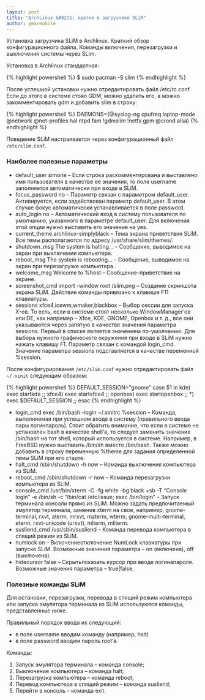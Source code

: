 ```yaml
---
layout: post
title: "ArchLinux &#8211; кратко о загрузчике SLiM"
author: gearmobile
---
```

Установка загрузчика SLiM в Archlinux. Краткий обзор конфигурационного файла. Команды включения, перезагрузки и выключения системы через SLim.

Установка в Archlinux стандартная:

{% highlight powershell %}
  $ sudo pacman -S slim
{% endhighlight %}

После успешной установки нужно отредактировать файл /etc/rc.conf. Если до этого в системе стоял GDM, можно удалить его, а можно закомментировать gdm и добавить slim в строку:

{% highlight powershell %}
  DAEMONS=(@syslog-ng cpufreq laptop-mode @network @net-profiles hal ntpd fam !gdmslim !netfs gpm @crond alsa)
{% endhighlight %}

Поведение SLiM настраивается через конфигурационный файл `/etc/slim.conf`.

### Наиболее полезные параметры

  * default_user simone &#8211; Если строка раскомментирована и выставлено имя пользователя в качестве ее значения, то поле username заполняется автоматически при входе в SLiM.
  * focus\_password no &#8211; Параметр связан с параметром default\_user. Активируется, если задействован параметр default_user. В этом случае фокус автоматически устанавливается в поле password.
  * auto\_login no &#8211; Автоматический вход в систему пользователя по умолчанию, указанного в параметре default\_user. Для включения этой опции нужно выставить его значение на yes.
  * current_theme archlinux-simplyblack &#8211; Тема экрана приветствия SLiM. Все темы располагаются по адресу /usr/share/slim/themes/.
  * shutdown_msg The system is halting&#8230; &#8211; Сообщение, выводимое на экран при выключении компьютера.
  * reboot_msg The system is rebooting&#8230; &#8211; Сообщение, выводимое на экран при перезагрузке компьютера.
  * welcome_msg Welcome to %host &#8211; Сообщение-приветствие на экране.
  * screenshot_cmd import -window root /slim.png &#8211; Создание скриншота экрана SLiM. Действие команды привязано к клавише F11 клавиатуры.
  * sessions xfce4,icewm,wmaker,blackbox &#8211; Выбор сессии для запуска X-ов. То есть, если в системе стоят несколько WindowManager&#8217;ов или DE, как например &#8211; Xfce, KDE, GNOME, Openbox и т. д., все они указываются через запятую в качестве значения параметра sessions. Первый в списке является значением по-умолчанию. Для выбора нужного графического окружения при входе в SLiM нужно нажать клавишу F1. Параметр связан с командой login_cmd. Значение параметра sessions подставляется в качестве переменной %session.

После конфигурирования `/etc/slim.conf` нужно отредактировать файл `~/.xinit` следующим образом:

{% highlight powershell %}
DEFAULT_SESSION="gnome"
  case $1 in
  kde)
  exec startkde
  ;;
  xfce4)
  exec startxfce4
  ;;
  openbox)
  exec startopenbox
  ;;
  *)
  exec $DEFAULT_SESSION
  ;;
  esac
{% endhighlight %}

  * login_cmd exec /bin/bash -login ~/.xinitrc %session &#8211; Команда, выполняемая при успешном входе в систему (правильного ввода пары логинпароль). Стоит обратить внимание, что если в системе не установлен bash в качестве shell&#8217;а, то следует заменить значение /bin/bash на тот shell, который используется в системе. Например, в FreeBSD нужно выставить /bin/sh вместо /bin/bash. Также можно добавить в строку переменную %theme для задания определенной темы SLiM при его старте.
  * halt_cmd /sbin/shutdown -h now &#8211; Команда выключения компьютера из SLiM.
  * reboot_cmd /sbin/shutdown -r now &#8211; Команда перезагрузки компьютера из SLiM.
  * console_cmd /usr/bin/xterm -C -fg white -bg black +sb -T &#8220;Console login&#8221; -e /bin/sh -c &#8220;/bin/cat /etc/issue; exec /bin/login&#8221; &#8211; Запуск терминала консоли прямо из SLiM. Можно задать предпочитаемый эмулятор терминала, заменив xterm на свое, например, gnome-terminal, rxvt, aterm, mrxvt, materm, wterm, gnome-multi-terminal, eterm, rxvt-unicode (urxvt), mlterm, mliterm.
  * susliend_cmd /usr/sbin/susliend &#8211; Команда перевода компьютера в спящий режим из SLiM.
  * numlock on &#8211; Включениеотключение NumLock клавиатуры при запуске SLiM. Возможные значения параметра &#8211; on (включена), off (выключена).
  * hidecursor false &#8211; Скрытьпоказать курсор при вводе логинапароля. Возможные значения параметра &#8211; true|false.

### Полезные команды SLiM

Для остановки, перезагрузки, перевода в спящий режим компьютера или запуска эмулятора терминала из SLiM используются команды, представленные ниже.

Правильный порядок ввода их следующий:

  * в поле username вводим команду (например, halt)
  * в поле password вводим пароль root&#8217;а.

Команды:

  1. Запуск эмулятора терминала &#8211; команда console;
  2. Выключение компьютера &#8211; команда halt;
  3. Перезагрузка компьютера &#8211; команда reboot;
  4. Перевод компьютера в спящий режим &#8211; команда susliend;
  5. Перейти в консоль &#8211; команда exit.
